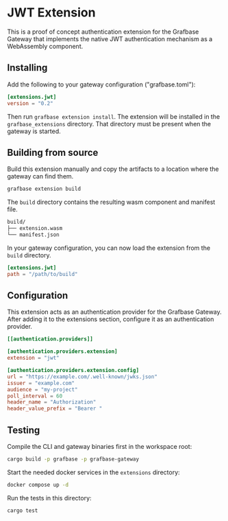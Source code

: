 # JWT Extension

This is a proof of concept authentication extension for the Grafbase Gateway that implements the native JWT authentication mechanism as a WebAssembly component.

## Installing

Add the following to your gateway configuration ("grafbase.toml"):

```toml
[extensions.jwt]
version = "0.2"
```

Then run `grafbase extension install`. The extension will be installed in the `grafbase_extensions` directory. That directory must be present when the gateway is started.

## Building from source

Build this extension manually and copy the artifacts to a location where the gateway can find them.

```bash
grafbase extension build
```

The `build` directory contains the resulting wasm component and manifest file.

```bash
build/
├── extension.wasm
└── manifest.json
```

In your gateway configuration, you can now load the extension from the `build` directory.

```toml
[extensions.jwt]
path = "/path/to/build"
```

## Configuration

This extension acts as an authentication provider for the Grafbase Gateway. After adding it to the extensions section, configure it as an authentication provider.

```toml
[[authentication.providers]]

[authentication.providers.extension]
extension = "jwt"

[authentication.providers.extension.config]
url = "https://example.com/.well-known/jwks.json"
issuer = "example.com"
audience = "my-project"
poll_interval = 60
header_name = "Authorization"
header_value_prefix = "Bearer "
```

## Testing

Compile the CLI and gateway binaries first in the workspace root:

```bash
cargo build -p grafbase -p grafbase-gateway
```

Start the needed docker services in the `extensions` directory:

```bash
docker compose up -d
```

Run the tests in this directory:

```bash
cargo test
```
